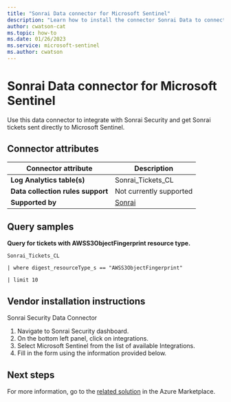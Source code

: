```yaml
---
title: "Sonrai Data connector for Microsoft Sentinel"
description: "Learn how to install the connector Sonrai Data to connect your data source to Microsoft Sentinel."
author: cwatson-cat
ms.topic: how-to
ms.date: 01/26/2023
ms.service: microsoft-sentinel
ms.author: cwatson
---
```


# Sonrai Data connector for Microsoft Sentinel

Use this data connector to integrate with Sonrai Security and get Sonrai tickets sent directly to Microsoft Sentinel.

## Connector attributes

| Connector attribute | Description |
| --- | --- |
| **Log Analytics table(s)** | Sonrai_Tickets_CL<br/> |
| **Data collection rules support** | Not currently supported |
| **Supported by** | [Sonrai]() |

## Query samples

**Query for tickets with AWSS3ObjectFingerprint resource type.**
   ```kusto
Sonrai_Tickets_CL 

   | where digest_resourceType_s == "AWSS3ObjectFingerprint"

   | limit 10
   ```



## Vendor installation instructions

Sonrai Security Data Connector

1. Navigate to Sonrai Security dashboard.
2. On the bottom left panel, click on integrations.
3. Select Microsoft Sentinel from the list of available Integrations.
4. Fill in the form using the information provided below.





## Next steps

For more information, go to the [related solution](https://azuremarketplace.microsoft.com/en-us/marketplace/apps/sonraisecurityllc1584373214489.sonrai_sentinel_offer?tab=Overview) in the Azure Marketplace.
